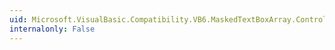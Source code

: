 ```yaml
---
uid: Microsoft.VisualBasic.Compatibility.VB6.MaskedTextBoxArray.ControlRemoved
internalonly: False
---
```

